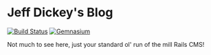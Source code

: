 # Jeff Dickey's Blog
[![Build Status](https://secure.travis-ci.org/dickeyxxx/blog.png)](http://travis-ci.org/dickeyxxx/blog) [![Gemnasium](https://gemnasium.com/dickeyxxx/blog.png)](https://gemnasium.com/dickeyxxx/blog)

Not much to see here, just your standard ol' run of the mill Rails CMS!
